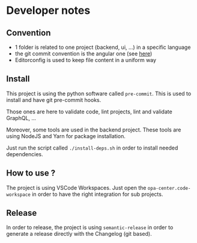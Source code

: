 # Developer notes

## Convention

- 1 folder is related to one project (backend, ui, ...) in a specific language
- the git commit convention is the angular one (see [here](https://github.com/angular/angular/blob/22b96b9/CONTRIBUTING.md#-commit-message-guidelines))
- Editorconfig is used to keep file content in a uniform way

## Install

This project is using the python software called `pre-commit`. This is used to install and have git pre-commit hooks.

Those ones are here to validate code, lint projects, lint and validate GraphQL, ...

Moreover, some tools are used in the backend project. These tools are using NodeJS and Yarn for package installation.

Just run the script called `./install-deps.sh` in order to install needed dependencies.

## How to use ?

The project is using VSCode Workspaces. Just open the `opa-center.code-workspace` in order to have the right integration for sub projects.

## Release

In order to release, the project is using `semantic-release` in order to generate a release directly with the Changelog (git based).
